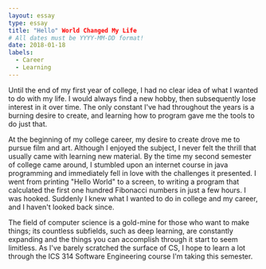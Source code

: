 ```yaml
---
layout: essay
type: essay
title: "Hello" World Changed My Life
# All dates must be YYYY-MM-DD format!
date: 2018-01-18
labels:
  - Career
  - Learning
---
```


Until the end of my first year of college, I had no clear idea of what I wanted to do with my life. I would always find a new hobby, then subsequently lose interest in it over time. The only constant I've had throughout the years is a burning desire to create, and learning how to program gave me the tools to do just that.

At the beginning of my college career, my desire to create drove me to pursue film and art. Although I enjoyed the subject, I never felt the thrill that usually came with learning new material. By the time my second semester of college came around, I stumbled upon an internet course in java programming and immediately fell in love with the challenges it presented. I went from printing "Hello World" to a screen, to writing a program that calculated the first one hundred Fibonacci numbers in just a few hours. I was hooked. Suddenly I knew what I wanted to do in college and my career, and I haven't looked back since.

The field of computer science is a gold-mine for those who want to make things; its countless subfields, such as deep learning, are constantly expanding and the things you can accomplish through it start to seem limitless. As I've barely scratched the surface of CS, I hope to learn a lot through the ICS 314 Software Engineering course I'm taking this semester.
